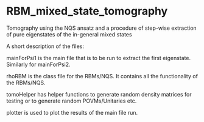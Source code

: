 # RBM_mixed_state_tomography
Tomography using the NQS ansatz and a procedure of step-wise extraction of pure eigenstates of the in-general mixed states 

A short description of the files:

mainForPsi1 is the main file that is to be run to extract the first eigenstate. Similarly for mainForPsi2.

rhoRBM is the class file for the RBMs/NQS. It contains all the functionality of the RBMs/NQS.

tomoHelper has helper functions to generate random density matrices for testing or to generate random POVMs/Unitaries etc.

plotter is used to plot the results of the main file run.
